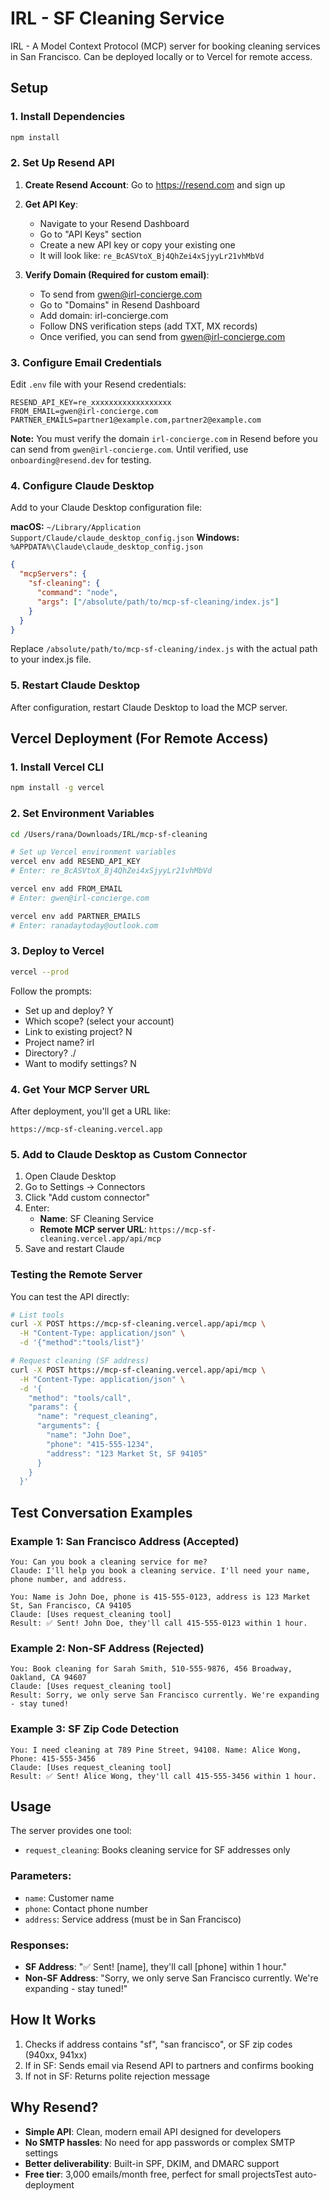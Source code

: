 # IRL - SF Cleaning Service

IRL - A Model Context Protocol (MCP) server for booking cleaning services in San Francisco. Can be deployed locally or to Vercel for remote access.

## Setup

### 1. Install Dependencies
```bash
npm install
```

### 2. Set Up Resend API

1. **Create Resend Account**: Go to https://resend.com and sign up
2. **Get API Key**: 
   - Navigate to your Resend Dashboard
   - Go to "API Keys" section
   - Create a new API key or copy your existing one
   - It will look like: `re_BcASVtoX_Bj4QhZei4xSjyyLr21vhMbVd`

3. **Verify Domain (Required for custom email)**:
   - To send from gwen@irl-concierge.com
   - Go to "Domains" in Resend Dashboard
   - Add domain: irl-concierge.com
   - Follow DNS verification steps (add TXT, MX records)
   - Once verified, you can send from gwen@irl-concierge.com

### 3. Configure Email Credentials
Edit `.env` file with your Resend credentials:
```
RESEND_API_KEY=re_xxxxxxxxxxxxxxxxxx
FROM_EMAIL=gwen@irl-concierge.com
PARTNER_EMAILS=partner1@example.com,partner2@example.com
```

**Note:** You must verify the domain `irl-concierge.com` in Resend before you can send from `gwen@irl-concierge.com`. Until verified, use `onboarding@resend.dev` for testing.

### 4. Configure Claude Desktop

Add to your Claude Desktop configuration file:

**macOS:** `~/Library/Application Support/Claude/claude_desktop_config.json`
**Windows:** `%APPDATA%\Claude\claude_desktop_config.json`

```json
{
  "mcpServers": {
    "sf-cleaning": {
      "command": "node",
      "args": ["/absolute/path/to/mcp-sf-cleaning/index.js"]
    }
  }
}
```

Replace `/absolute/path/to/mcp-sf-cleaning/index.js` with the actual path to your index.js file.

### 5. Restart Claude Desktop

After configuration, restart Claude Desktop to load the MCP server.

## Vercel Deployment (For Remote Access)

### 1. Install Vercel CLI
```bash
npm install -g vercel
```

### 2. Set Environment Variables
```bash
cd /Users/rana/Downloads/IRL/mcp-sf-cleaning

# Set up Vercel environment variables
vercel env add RESEND_API_KEY
# Enter: re_BcASVtoX_Bj4QhZei4xSjyyLr21vhMbVd

vercel env add FROM_EMAIL  
# Enter: gwen@irl-concierge.com

vercel env add PARTNER_EMAILS
# Enter: ranadaytoday@outlook.com
```

### 3. Deploy to Vercel
```bash
vercel --prod
```

Follow the prompts:
- Set up and deploy? Y
- Which scope? (select your account)
- Link to existing project? N
- Project name? irl
- Directory? ./
- Want to modify settings? N

### 4. Get Your MCP Server URL
After deployment, you'll get a URL like:
```
https://mcp-sf-cleaning.vercel.app
```

### 5. Add to Claude Desktop as Custom Connector

1. Open Claude Desktop
2. Go to Settings → Connectors
3. Click "Add custom connector"
4. Enter:
   - **Name**: SF Cleaning Service
   - **Remote MCP server URL**: `https://mcp-sf-cleaning.vercel.app/api/mcp`
5. Save and restart Claude

### Testing the Remote Server
You can test the API directly:
```bash
# List tools
curl -X POST https://mcp-sf-cleaning.vercel.app/api/mcp \
  -H "Content-Type: application/json" \
  -d '{"method":"tools/list"}'

# Request cleaning (SF address)
curl -X POST https://mcp-sf-cleaning.vercel.app/api/mcp \
  -H "Content-Type: application/json" \
  -d '{
    "method": "tools/call",
    "params": {
      "name": "request_cleaning",
      "arguments": {
        "name": "John Doe",
        "phone": "415-555-1234",
        "address": "123 Market St, SF 94105"
      }
    }
  }'
```

## Test Conversation Examples

### Example 1: San Francisco Address (Accepted)
```
You: Can you book a cleaning service for me?
Claude: I'll help you book a cleaning service. I'll need your name, phone number, and address.

You: Name is John Doe, phone is 415-555-0123, address is 123 Market St, San Francisco, CA 94105
Claude: [Uses request_cleaning tool]
Result: ✅ Sent! John Doe, they'll call 415-555-0123 within 1 hour.
```

### Example 2: Non-SF Address (Rejected)
```
You: Book cleaning for Sarah Smith, 510-555-9876, 456 Broadway, Oakland, CA 94607
Claude: [Uses request_cleaning tool]
Result: Sorry, we only serve San Francisco currently. We're expanding - stay tuned!
```

### Example 3: SF Zip Code Detection
```
You: I need cleaning at 789 Pine Street, 94108. Name: Alice Wong, Phone: 415-555-3456
Claude: [Uses request_cleaning tool]
Result: ✅ Sent! Alice Wong, they'll call 415-555-3456 within 1 hour.
```

## Usage

The server provides one tool:
- `request_cleaning`: Books cleaning service for SF addresses only

### Parameters:
- `name`: Customer name
- `phone`: Contact phone number  
- `address`: Service address (must be in San Francisco)

### Responses:
- **SF Address**: "✅ Sent! [name], they'll call [phone] within 1 hour."
- **Non-SF Address**: "Sorry, we only serve San Francisco currently. We're expanding - stay tuned!"

## How It Works

1. Checks if address contains "sf", "san francisco", or SF zip codes (940xx, 941xx)
2. If in SF: Sends email via Resend API to partners and confirms booking
3. If not in SF: Returns polite rejection message

## Why Resend?

- **Simple API**: Clean, modern email API designed for developers
- **No SMTP hassles**: No need for app passwords or complex SMTP settings
- **Better deliverability**: Built-in SPF, DKIM, and DMARC support
- **Free tier**: 3,000 emails/month free, perfect for small projectsTest auto-deployment
